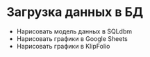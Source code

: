 # Загрузка данных в БД
- Нарисовать модель данных в SQLdbm
- Нарисовать графики в Google Sheets
- Нарисовать графики в KlipFolio
